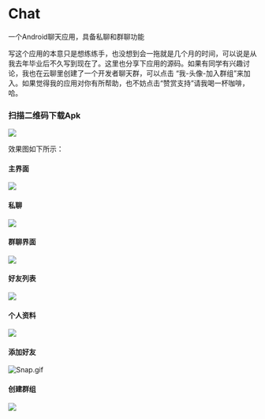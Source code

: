# Chat
一个Android聊天应用，具备私聊和群聊功能

写这个应用的本意只是想练练手，也没想到会一拖就是几个月的时间，可以说是从我去年毕业后不久写到现在了。这里也分享下应用的源码。如果有同学有兴趣讨论，我也在云聊里创建了一个开发者聊天群，可以点击 “我-头像-加入群组”来加入。如果觉得我的应用对你有所帮助，也不妨点击“赞赏支持”请我喝一杯咖啡，哈。


### 扫描二维码下载Apk

![](https://github.com/leavesC/Chat/blob/master/qrcode.png)

效果图如下所示：

#### 主界面

![](https://github.com/leavesC/Chat/blob/master/%E7%95%8C%E9%9D%A2%E5%88%87%E6%8D%A2.gif)

#### 私聊

![](https://github.com/leavesC/Chat/blob/master/%E7%A7%81%E8%81%8A.gif)

#### 群聊界面

![](https://github.com/leavesC/Chat/blob/master/%E7%BE%A4%E8%81%8A.gif)

#### 好友列表

![](https://github.com/leavesC/Chat/blob/master/%E5%A5%BD%E5%8F%8B%E7%95%8C%E9%9D%A2.gif)

#### 个人资料

![](https://github.com/leavesC/Chat/blob/master/%E4%B8%AA%E4%BA%BA%E8%B5%84%E6%96%99.gif)

#### 添加好友
![Snap.gif](https://github.com/leavesC/Chat/blob/master/%E6%B7%BB%E5%8A%A0%E5%A5%BD%E5%8F%8B.gif)


#### 创建群组
![](https://github.com/leavesC/Chat/blob/master/%E5%88%9B%E5%BB%BA%E7%BE%A4%E7%BB%84.gif)

